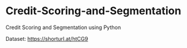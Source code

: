 # Credit-Scoring-and-Segmentation
Credit Scoring and Segmentation using Python

Dataset: https://shorturl.at/htCG9
